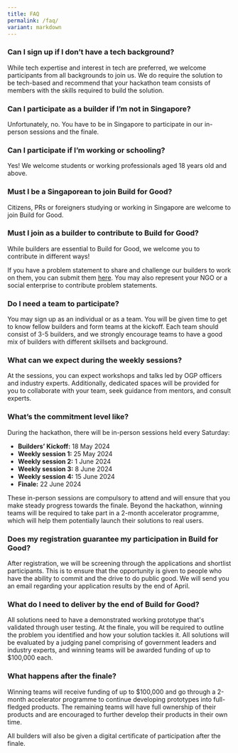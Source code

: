 ```yaml
---
title: FAQ
permalink: /faq/
variant: markdown
---
```

### Can I sign up if I don’t have a tech background?

While tech expertise and interest in tech are preferred, we welcome participants from all backgrounds to join us. We do require the solution to be tech-based and recommend that your hackathon team consists of members with the skills required to build the solution. 

### Can I participate as a builder if I’m not in Singapore?

Unfortunately, no. You have to be in Singapore to participate in our in-person sessions and the finale. 

### Can I participate if I’m working or schooling?

Yes! We welcome students or working professionals aged 18 years old and above.

### Must I be a Singaporean to join Build for Good?

Citizens, PRs or foreigners studying or working in Singapore are welcome to join Build for Good.

### Must I join as a builder to contribute to Build for Good?

While builders are essential to Build for Good, we welcome you to contribute in different ways! 

If you have a problem statement to share and challenge our builders to work on them, you can submit them [here](/submit-problems). You may also represent your NGO or a social enterprise to contribute problem statements.

### Do I need a team to participate?

You may sign up as an individual or as a team. You will be given time to get to know fellow builders and form teams at the kickoff. Each team should consist of 3-5 builders, and we strongly encourage teams to have a good mix of builders with different skillsets and background.


### What can we expect during the weekly sessions?
At the sessions, you can expect workshops and talks led by OGP officers and industry experts. Additionally, dedicated spaces will be provided for you to collaborate with your team, seek guidance from mentors, and consult experts.

### What’s the commitment level like?

During the hackathon, there will be in-person sessions held every Saturday:

*  **Builders’ Kickoff:** 18 May 2024
*  **Weekly session 1:** 25 May 2024
*  **Weekly session 2:** 1 June 2024
*  **Weekly session 3:** 8 June 2024
*  **Weekly session 4:** 15 June 2024
*  **Finale:** 22 June 2024

These in-person sessions are compulsory to attend and will ensure that you make steady progress towards the finale. Beyond the hackathon, winning teams will be required to take part in a 2-month accelerator programme, which will help them potentially launch their solutions to real users.

### Does my registration guarantee my participation in Build for Good?

After registration, we will be screening through the applications and shortlist participants. This is to ensure that the opportunity is given to people who have the ability to commit and the drive to do public good. We will send you an email regarding your application results by the end of April.

### What do I need to deliver by the end of Build for Good?

All solutions need to have a demonstrated working prototype that's validated through user testing. At the finale, you will be required to outline the problem you identified and how your solution tackles it. All solutions will be evaluated by a judging panel comprising of government leaders and industry experts, and winning teams will be awarded funding of up to $100,000 each.

### What happens after the finale?
Winning teams will receive funding of up to $100,000 and go through a 2-month accelerator programme to continue developing prototypes into full-fledged products. The remaining teams will have full ownership of their products and are encouraged to further develop their products in their own time.

All builders will also be given a digital certificate of participation after the finale.